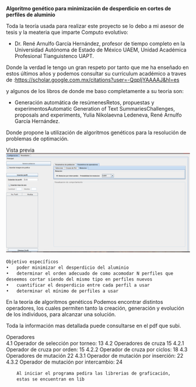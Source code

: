 **Algoritmo genético para minimización de desperdicio en cortes de perfiles de aluminio**

Toda la teoría usada para realizar este proyecto se lo debo a mi asesor de tesis y la meateria que imparte Computo evolutivo:

- Dr. René Arnulfo García Hernández, profesor de tiempo completo en la Universidad Autónoma de Estado de México UAEM, Unidad Académica Profesional Tianguistenco UAPT.

Donde la verdad le tengo un gran respeto por tanto que me ha enseñado en estos últimos años y podemos consultar su curriculum académico a traves de :https://scholar.google.com.mx/citations?user=-QqpljYAAAAJ&hl=es

y algunos de los libros de donde me baso completamente a su teoria son:

- Generación automática de resúmenesRetos, propuestas y experimentosAutomatic Generation of Text SummariesChallenges, proposals and experiments, Yulia Nikolaevna Ledeneva, René Arnulfo García Hernández.

Donde propone la utilización de algoritmos genéticos para la resolución de problemas de optimación.

Vista previa 
![vista previa interfaz](https://github.com/Eduardishion/algoritomoGeneticoCortesAluminio/blob/master/ima.png)

```
Objetivo específicos
•	poder minimizar el desperdicio del aluminio 
•	determinar el orden adecuado de como acomodar N perfiles que deseemos cortar siendo del mismo tipo en perfiles nuevos
•	cuantificar el desperdicio entre cada perfil a usar
•	determinar el mínimo de perfiles a usar 

```

En la teoría de algoritmos genéticos 
Podemos encontrar distintos operadores, los cuales permiten
tanto la creación, generación y evolución de  los individuos,
para alcanzar una solución.

Toda la información mas detallada puede consultarse en el pdf que subi.


Operadores	
4.1 Operador de selección por torneo:	13
4.2	Operadores de cruza	15
4.2.1	Operador de cruza por orden:	15
4.2.2	Operador de cruza por ciclos:	18
4.3	Operadores de mutación	22
4.3.1	Operador de mutación por inserción:	22
4.3.2	Operador de mutación por intercambio:	24


```
    Al iniciar el programa pedira las librerias de graficación, 
    estas se encuentran en lib
```

